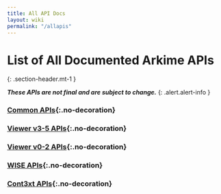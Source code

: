 ```yaml
---
title: All API Docs
layout: wiki
permalink: "/allapis"
---
```


<div class="full-height-and-width-container with-footer pt-3 pr-5 pl-5 pb-3" markdown="1">

# List of All Documented Arkime APIs
{: .section-header.mt-1 }

**_These APIs are not final and are subject to change._**
{: .alert.alert-info }

### [Common APIs](commonapi){:.no-decoration}
### [Viewer v3-5 APIs](apiv3){:.no-decoration}
### [Viewer v0-2 APIs](api){:.no-decoration}
### [WISE APIs](wiseapi){:.no-decoration}
### [Cont3xt APIs](cont3xtapi){:.no-decoration}

</div>
